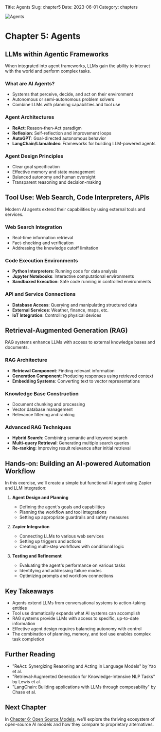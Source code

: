 Title: Agents
Slug: chapter5
Date: 2023-06-01
Category: chapters

![Agents](https://github.com/hargunoberoi/gap/blob/main/docs/images/c5.png?raw=true)

# Chapter 5: Agents

## LLMs within Agentic Frameworks

When integrated into agent frameworks, LLMs gain the ability to interact with the world and perform complex tasks.

### What are AI Agents?

- Systems that perceive, decide, and act on their environment
- Autonomous or semi-autonomous problem solvers
- Combine LLMs with planning capabilities and tool use

### Agent Architectures

- **ReAct**: Reason-then-Act paradigm
- **Reflexion**: Self-reflection and improvement loops
- **AutoGPT**: Goal-directed autonomous behavior
- **LangChain/LlamaIndex**: Frameworks for building LLM-powered agents

### Agent Design Principles

- Clear goal specification
- Effective memory and state management
- Balanced autonomy and human oversight
- Transparent reasoning and decision-making

## Tool Use: Web Search, Code Interpreters, APIs

Modern AI agents extend their capabilities by using external tools and services.

### Web Search Integration

- Real-time information retrieval
- Fact-checking and verification
- Addressing the knowledge cutoff limitation

### Code Execution Environments

- **Python Interpreters**: Running code for data analysis
- **Jupyter Notebooks**: Interactive computational environments
- **Sandboxed Execution**: Safe code running in controlled environments

### API and Service Connections

- **Database Access**: Querying and manipulating structured data
- **External Services**: Weather, finance, maps, etc.
- **IoT Integration**: Controlling physical devices

## Retrieval-Augmented Generation (RAG)

RAG systems enhance LLMs with access to external knowledge bases and documents.

### RAG Architecture

- **Retrieval Component**: Finding relevant information
- **Generation Component**: Producing responses using retrieved context
- **Embedding Systems**: Converting text to vector representations

### Knowledge Base Construction

- Document chunking and processing
- Vector database management
- Relevance filtering and ranking

### Advanced RAG Techniques

- **Hybrid Search**: Combining semantic and keyword search
- **Multi-query Retrieval**: Generating multiple search queries
- **Re-ranking**: Improving result relevance after initial retrieval

## Hands-on: Building an AI-powered Automation Workflow

In this exercise, we'll create a simple but functional AI agent using Zapier and LLM integration:

1. **Agent Design and Planning**

   - Defining the agent's goals and capabilities
   - Planning the workflow and tool integrations
   - Setting up appropriate guardrails and safety measures

2. **Zapier Integration**

   - Connecting LLMs to various web services
   - Setting up triggers and actions
   - Creating multi-step workflows with conditional logic

3. **Testing and Refinement**
   - Evaluating the agent's performance on various tasks
   - Identifying and addressing failure modes
   - Optimizing prompts and workflow connections

## Key Takeaways

- Agents extend LLMs from conversational systems to action-taking entities
- Tool use dramatically expands what AI systems can accomplish
- RAG systems provide LLMs with access to specific, up-to-date information
- Effective agent design requires balancing autonomy with control
- The combination of planning, memory, and tool use enables complex task completion

## Further Reading

- "ReAct: Synergizing Reasoning and Acting in Language Models" by Yao et al.
- "Retrieval-Augmented Generation for Knowledge-Intensive NLP Tasks" by Lewis et al.
- "LangChain: Building applications with LLMs through composability" by Chase et al.

## Next Chapter

In [Chapter 6: Open Source Models](chapter6.html), we'll explore the thriving ecosystem of open-source AI models and how they compare to proprietary alternatives.
